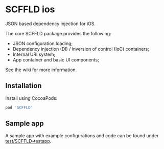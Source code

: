 # SCFFLD ios
JSON based dependency injection for iOS.

The core SCFFLD package provides the following:

* JSON configuration loading;
* Dependency injection (DI) / inversion of control (IoC) containers;
* Internal URI system;
* App container and basic UI components;

See the wiki for more information.

## Installation

Install using CocoaPods:
```ruby
pod 'SCFFLD'
```

## Sample app

A sample app with example configurations and code can be found under [test/SCFFLD-testapp](SCFFLD-ios/tree/master/test/SCCFLD-testapp).
